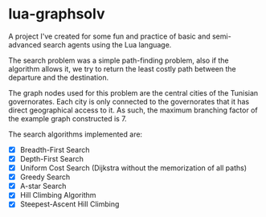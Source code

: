 # lua-graphsolv
A project I've created for some fun and practice of basic and semi-advanced search agents using the Lua language.

The search problem was a simple path-finding problem, also if the algorithm allows it, we try to return the least costly path between the departure and the destination.

The graph nodes used for this problem are the central cities of the Tunisian governorates. Each city is only connected to the governorates that it has direct geographical access to it. As such, the maximum branching factor of the example graph constructed is 7.

The search algorithms implemented are:
- [x] Breadth-First Search
- [x] Depth-First Search
- [x] Uniform Cost Search (Dijkstra without the memorization of all paths)
- [x] Greedy Search
- [x] A-star Search
- [x] Hill Climbing Algorithm
- [x] Steepest-Ascent Hill Climbing
